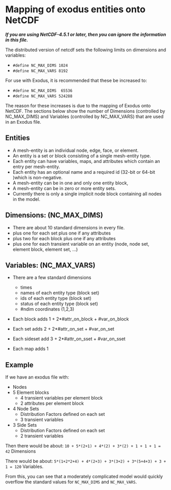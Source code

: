 # Mapping of exodus entities onto NetCDF

***If you are using NetCDF-4.5.1 or later, then you can ignore the information in this file.***

The distributed version of netcdf sets the following limits
on dimensions and variables:
 * `#define NC_MAX_DIMS	1024`
 * `#define NC_MAX_VARS	8192`

For use with Exodus, it is recommended that these be increased to:
 * `#define NC_MAX_DIMS  65536`
 * `#define NC_MAX_VARS 524288`

The reason for these increases is due to the mapping of Exodus onto
NetCDF. The sections below show the number of Dimensions (controlled
by NC_MAX_DIMS) and Variables (controlled by NC_MAX_VARS) that are
used in an Exodus file.

## Entities
 * A mesh-entity is an individual node, edge, face, or element.
 * An entity is a set or block consisting of a single mesh-entity type.
 * Each entity can have variables, maps, and attributes which contain an entry per mesh-entity.
 * Each entity has an optional name and a required id (32-bit or 64-bit )which is non-negative.
 * A mesh-entity can be in one and only one entity block,
 * A mesh-entity can be in zero or more entity sets.
 * Currently there is only a single implicit node block containing all nodes in the model.

## Dimensions: (NC_MAX_DIMS)
* There are about 10 standard dimensions in every file.
* plus one for each set plus one if any attributes
* plus two for each block plus one if any attributes
* plus one for each transient variable on an entity (node, node set, element
block, element set, ...)

## Variables: (NC_MAX_VARS)
* There are a few standard dimensions
  * times
  * names of each entity type (block set)
  * ids of each entity type (block set)
  * status of each entity type (block set)
  * #ndim coordinates (1,2,3)

* Each block adds 1 + 2*#attr_on_block + #var_on_block
* Each set adds 2 + 2*#attr_on_set + #var_on_set
* Each sideset add 3 + 2*#attr_on_sset + #var_on_sset
* Each map adds 1

## Example
If we have an exodus file with:
 * Nodes
 * 5 Element blocks
   * 4 transient variables per element block
   * 2 attributes per element block
 * 4 Node Sets
   * Distribution Factors defined on each set
   * 3 transient variables
 * 3 Side Sets
   * Distribution Factors defined on each set
   * 2 transient variables

Then there would be about:
 `10 + 5*(2+1) + 4*(2) + 3*(2) + 1 + 1 + 1 = 42` Dimensions

There would be about:
 `5*(1+2*2+4) + 4*(2+3) + 3*(3+2) + 3*(5+4+3) + 3 + 1 = 120` Variables.

From this, you can see that a moderately complicated model would
quickly overflow the standard values for `NC_MAX_DIMS` and `NC_MAX_VARS`.
